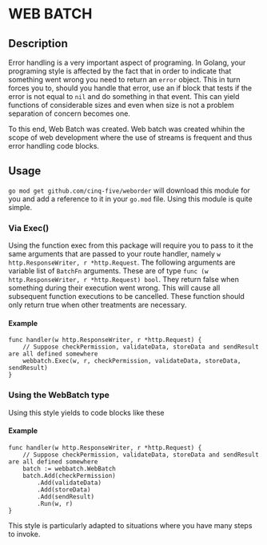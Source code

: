 # WEB BATCH
## Description
Error handling is a very important aspect of programing. In Golang, your programing style is affected by the fact that in order to indicate that something went wrong you need to return an `error` object. This in turn forces you to, should you handle that error, use an if block that tests if the error is not equal to `nil` and do something in that event. This can yield functions of considerable sizes and even when size is not a problem separation of concern becomes one.

To this end, Web Batch was created. Web batch was created whihin the scope of web development where the use of streams is frequent and thus error handling code blocks.

## Usage
`go mod get github.com/cinq-five/weborder` will download this module for you and add a reference to it in your `go.mod` file. Using this module is quite simple.

### Via Exec()
Using the function exec from this package will require you to pass to it the same arguments that are passed to your route handler, namely `w http.ResponseWriter, r *http.Request`. The following arguments are variable list of `BatchFn` arguments. These are of type `func (w http.ResponseWriter, r *http.Request) bool`. They return false when something during their execution went wrong. This will cause all subsequent function executions to be cancelled. These function should only return true when other treatments are necessary.

#### Example
```golang
func handler(w http.ResponseWriter, r *http.Request) {
    // Suppose checkPermission, validateData, storeData and sendResult are all defined somewhere
    webbatch.Exec(w, r, checkPermission, validateData, storeData, sendResult)
}
```

### Using the WebBatch type
Using this style yields to code blocks like these
#### Example
```golang
func handler(w http.ResponseWriter, r *http.Request) {
    // Suppose checkPermission, validateData, storeData and sendResult are all defined somewhere
    batch := webbatch.WebBatch
    batch.Add(checkPermission)
        .Add(validateData)
        .Add(storeData)
        .Add(sendResult)
        .Run(w, r)
}
```

This style is particularly adapted to situations where you have many steps to invoke.
